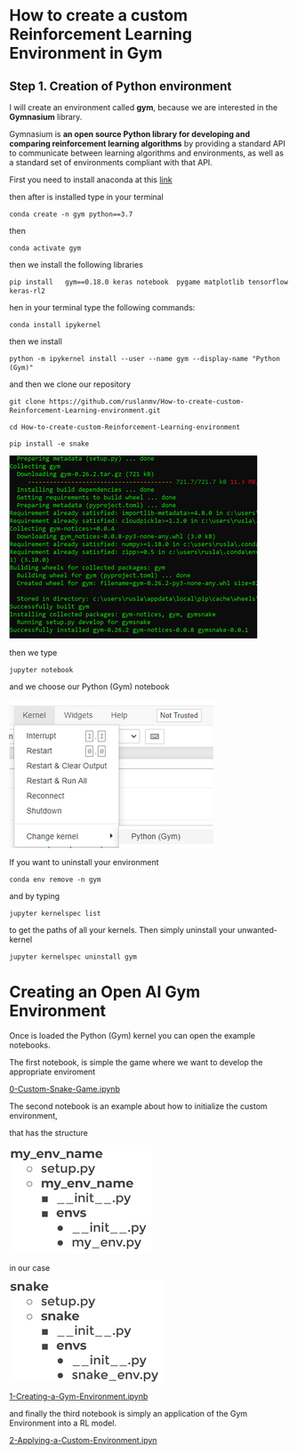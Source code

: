 # How to create a custom Reinforcement Learning Environment in Gym



## Step 1. Creation of  Python environment

I will create an environment called **gym**, because we are interested in the **Gymnasium** library.

Gymnasium is **an open source Python library for developing and comparing reinforcement learning algorithms** by providing a standard API to communicate between learning algorithms and environments, as well as a standard set of environments compliant with that API. 

First you need to install anaconda at this [link](https://www.anaconda.com/products/individual)

then after is installed type in your terminal

```
conda create -n gym python==3.7
```

then

```
conda activate gym
```

then we install the following libraries

```
pip install   gym==0.18.0 keras notebook  pygame matplotlib tensorflow  keras-rl2
```

hen in your terminal type the following commands:

```
conda install ipykernel
```

then we install

```
python -m ipykernel install --user --name gym --display-name "Python (Gym)"
```

and then  we clone our repository

```
git clone https://github.com/ruslanmv/How-to-create-custom-Reinforcement-Learning-environment.git
```



```
cd How-to-create-custom-Reinforcement-Learning-environment
```

```
pip install -e snake
```

<img src="assets/images/posts/README/image-20221108204035363.png" alt="image-20221108204035363" style="zoom:100%;" />



then we type

```
jupyter notebook
```



and we choose our Python (Gym) notebook

![image-20221108202558247](assets/images/posts/README/image-20221108202558247.png)

If you want to uninstall your environment

```
conda env remove -n gym
```

and by typing

```
jupyter kernelspec list
```

 to get the paths of all your kernels.
Then simply uninstall your unwanted-kernel

```
jupyter kernelspec uninstall gym
```



# Creating an Open AI Gym Environment

Once is loaded the Python (Gym) kernel  you can open the example notebooks.

The first notebook, is simple the game  where we want to develop the appropriate enviroment

 [0-Custom-Snake-Game.ipynb](https://github.com/ruslanmv/How-to-create-custom-Reinforcement-Learning-environment/blob/master/0-Custom-Snake-Game.ipynb)

The second notebook is an example about how to initialize the custom environment,

that has the structure

<img src="assets/images/posts/README/image-20221108230436802.png" alt="image-20221108230436802" style="zoom:100%;" />

in our case 

<img src="assets/images/posts/README/image-20221108230519054.png" alt="image-20221108230519054" style="zoom:100%;" />

[1-Creating-a-Gym-Environment.ipynb](https://github.com/ruslanmv/How-to-create-custom-Reinforcement-Learning-environment/blob/master/1-Creating-a-Gym-Environment.ipynb)

and finally the third notebook is simply an application of the Gym Environment into a RL model.

[2-Applying-a-Custom-Environment.ipyn](https://github.com/ruslanmv/How-to-create-custom-Reinforcement-Learning-environment/blob/master/2-Applying-a-Custom-Environment.ipynb)